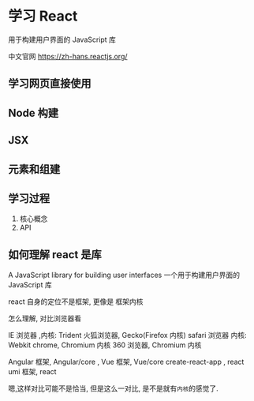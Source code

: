 # 学习 React

用于构建用户界面的 JavaScript 库

中文官网
https://zh-hans.reactjs.org/

## 学习网页直接使用

## Node 构建

## JSX

## 元素和组建

## 学习过程

1. 核心概念
2. API

## 如何理解 react 是库

A JavaScript library for building user interfaces
一个用于构建用户界面的 JavaScript 库

react 自身的定位不是框架, 更像是 框架内核

怎么理解, 对比浏览器看

IE 浏览器 ,内核: Trident
火狐浏览器, Gecko(Firefox 内核)
safari 浏览器 内核: Webkit
chrome, Chromium 内核
360 浏览器, Chromium 内核

Angular 框架, Angular/core ,
Vue 框架, Vue/core
create-react-app , react
umi 框架, react

嗯,这样对比可能不是恰当, 但是这么一对比, 是不是就有`内核`的感觉了.
